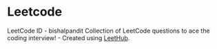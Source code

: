 # Leetcode
LeetCode ID - bishalpandit
Collection of LeetCode questions to ace the coding interview! - Created using [LeetHub](https://github.com/QasimWani/LeetHub).
